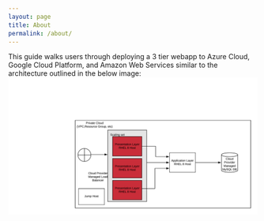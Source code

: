 ```yaml
---
layout: page
title: About
permalink: /about/
---
```

This guide walks users through deploying a 3 tier webapp to Azure Cloud, Google Cloud Platform, and Amazon Web Services similar to the architecture outlined in the below image:
![3 tier arch image](/assets/arch-diagram.png "Simple 3 Tier Architecture")